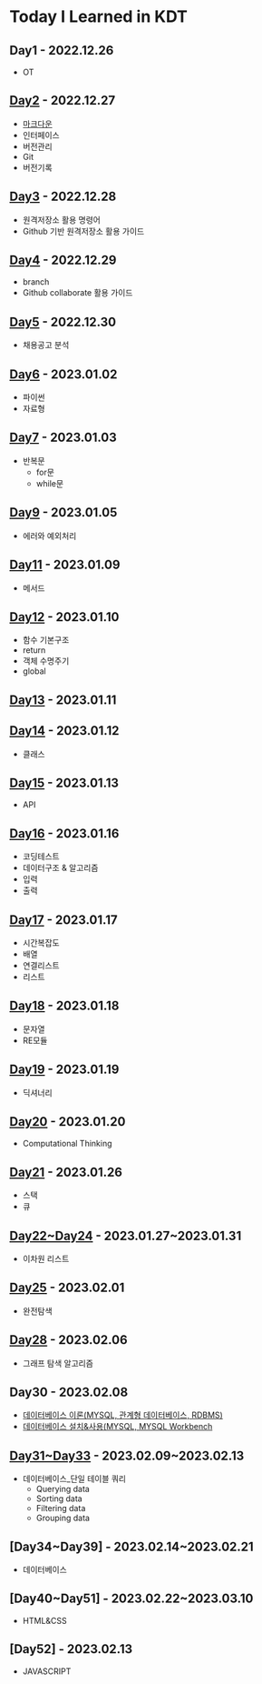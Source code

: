 # **Today I Learned in KDT**

## **Day1**  - 2022.12.26
- OT

## **[Day2](records/1227-버전기록(개인).md)** - 2022.12.27
- [마크다운](https://github.com/whatareyoudoingz/TIL/blob/master/records/markdown.md)
- 인터페이스
- 버전관리
- Git
-  버전기록
## **[Day3](records/1228-버전기록(개인2).md)** - 2022.12.28
- 원격저장소 활용 명령어
- Github 기반 원격저장소 활용 가이드
## **[Day4](records/1229-버전기록(협업).md)** - 2022.12.29
- branch
-  Github collaborate 활용 가이드
## **[Day5](records/1230-취뽀1.md)** - 2022.12.30
- 채용공고 분석

## **[Day6](records/0102_자료형.md)** - 2023.01.02
- 파이썬
- 자료형

## **[Day7](records/0102_자료형.md)** - 2023.01.03
- 반복문
    -  for문
    - while문

## **[Day9](records/0105_에러.md)** - 2023.01.05
- 에러와 예외처리

## **[Day11](records/0109_메서드.md)** - 2023.01.09
- 메서드

## **[Day12](records/0110_사용자지정함수.md)** - 2023.01.10
- 함수 기본구조
- return
- 객체 수명주기
- global

## **[Day13](records/0111_알고리즘_1.md)** - 2023.01.11

## **[Day14](records/0112_클래스.md)** - 2023.01.12
- 클래스

## **[Day15](records/0113_API.md)** - 2023.01.13
- API

## **[Day16](records/0116_알고리즘_2.md)** - 2023.01.16
- 코딩테스트
- 데이터구조 & 알고리즘
- 입력
- 출력

## **[Day17](records/0117_시간복잡도.md)** - 2023.01.17
- 시간복잡도
- 배열
- 연결리스트
- 리스트

## **[Day18](records/0118_RE.md)** - 2023.01.18
- 문자열
- RE모듈

## **[Day19](records/0119.md)** - 2023.01.19
- 딕셔너리

## **[Day20](records/0120.md)** - 2023.01.20
- Computational Thinking

## **[Day21](records/0126.md)** - 2023.01.26
- 스택
- 큐

## **[Day22~Day24](records/0127-0131.md)** - 2023.01.27~2023.01.31
- 이차원 리스트

## **[Day25](records/0201.md)** - 2023.02.01
- 완전탐색

## **[Day28](records/0206.md)** - 2023.02.06
- 그래프 탐색 알고리즘

## **Day30** - 2023.02.08
- [데이터베이스 이론(MYSQL, 관계형 데이터베이스, RDBMS)](records/0208_데이터베이스1.md)
- [데이터베이스 설치&사용(MYSQL, MYSQL Workbench](records/0208_MySQL+MySQL_Workbench_설치.md)

## **[Day31~Day33](records/0209.md)** - 2023.02.09~2023.02.13
- 데이터베이스_단일 테이블 쿼리
    - Querying data
    - Sorting data
    - Filtering data
    - Grouping data

## **[Day34~Day39]** - 2023.02.14~2023.02.21
- 데이터베이스

## **[Day40~Day51]** - 2023.02.22~2023.03.10
- HTML&CSS

## **[Day52]** - 2023.02.13
- JAVASCRIPT